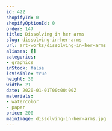 ```yaml
---
id: 422
shopifyId: 0
shopifyOptionId: 0
order: 147
title: Dissolving in her arms
slug: dissolving-in-her-arms
url: art-works/dissolving-in-her-arms
aliases: []
categories:
- graphics
inStock: false
isVisible: true
height: 30
width: 21
date: 2020-01-01T00:00:00Z
materials:
- watercolor
- paper
price: 200
mainImage: dissolving-in-her-arms.jpg
---
```

